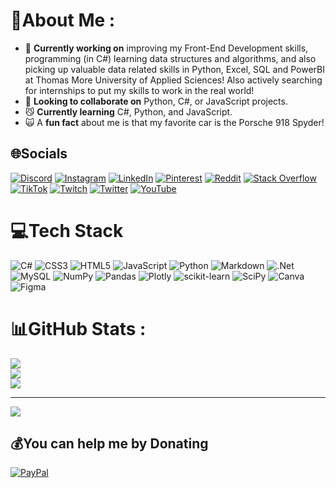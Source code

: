 # 💫About Me :
- 🔭 **Currently working on** improving my Front-End Development skills, programming (in C#) learning data structures and algorithms, and also picking up valuable data related skills in Python, Excel, SQL and PowerBI at Thomas More University of Applied Sciences! Also actively searching for internships to put my skills to work in the real world!
- 🤝 **Looking to collaborate on** Python, C#, or JavaScript projects.
- 😼 **Currently learning** C#, Python, and JavaScript.
- 🙀 A **fun fact** about me is that my favorite car is the Porsche 918 Spyder! 

## 🌐Socials
[![Discord](https://img.shields.io/badge/Discord-%237289DA.svg?logo=discord&logoColor=white)](https://discord.gg/2yhdjQbe) [![Instagram](https://img.shields.io/badge/Instagram-%23E4405F.svg?logo=Instagram&logoColor=white)](https://instagram.com/l.egelf) [![LinkedIn](https://img.shields.io/badge/LinkedIn-%230077B5.svg?logo=linkedin&logoColor=white)](https://linkedin.com/in/aryan-shah-752364295) [![Pinterest](https://img.shields.io/badge/Pinterest-%23E60023.svg?logo=Pinterest&logoColor=white)](https://pinterest.com/legelfff) [![Reddit](https://img.shields.io/badge/Reddit-%23FF4500.svg?logo=Reddit&logoColor=white)](https://reddit.com/user/legelff) [![Stack Overflow](https://img.shields.io/badge/-Stackoverflow-FE7A16?logo=stack-overflow&logoColor=white)](https://stackoverflow.com/users/23730090) [![TikTok](https://img.shields.io/badge/TikTok-%23000000.svg?logo=TikTok&logoColor=white)](https://tiktok.com/@legelff) [![Twitch](https://img.shields.io/badge/Twitch-%239146FF.svg?logo=Twitch&logoColor=white)](https://twitch.tv/ll_egend) [![Twitter](https://img.shields.io/badge/Twitter-%231DA1F2.svg?logo=Twitter&logoColor=white)](https://twitter.com/legelff) [![YouTube](https://img.shields.io/badge/YouTube-%23FF0000.svg?logo=YouTube&logoColor=white)](https://www.youtube.com/@legelf) 

# 💻Tech Stack
![C#](https://img.shields.io/badge/c%23-%23239120.svg?style=for-the-badge&logo=c-sharp&logoColor=white) ![CSS3](https://img.shields.io/badge/css3-%231572B6.svg?style=for-the-badge&logo=css3&logoColor=white) ![HTML5](https://img.shields.io/badge/html5-%23E34F26.svg?style=for-the-badge&logo=html5&logoColor=white) ![JavaScript](https://img.shields.io/badge/javascript-%23323330.svg?style=for-the-badge&logo=javascript&logoColor=%23F7DF1E) ![Python](https://img.shields.io/badge/python-3670A0?style=for-the-badge&logo=python&logoColor=ffdd54) ![Markdown](https://img.shields.io/badge/markdown-%23000000.svg?style=for-the-badge&logo=markdown&logoColor=white) ![.Net](https://img.shields.io/badge/.NET-5C2D91?style=for-the-badge&logo=.net&logoColor=white) ![MySQL](https://img.shields.io/badge/mysql-%2300f.svg?style=for-the-badge&logo=mysql&logoColor=white) ![NumPy](https://img.shields.io/badge/numpy-%23013243.svg?style=for-the-badge&logo=numpy&logoColor=white) ![Pandas](https://img.shields.io/badge/pandas-%23150458.svg?style=for-the-badge&logo=pandas&logoColor=white) ![Plotly](https://img.shields.io/badge/Plotly-%233F4F75.svg?style=for-the-badge&logo=plotly&logoColor=white) ![scikit-learn](https://img.shields.io/badge/scikit--learn-%23F7931E.svg?style=for-the-badge&logo=scikit-learn&logoColor=white) ![SciPy](https://img.shields.io/badge/SciPy-%230C55A5.svg?style=for-the-badge&logo=scipy&logoColor=%white) ![Canva](https://img.shields.io/badge/Canva-%2300C4CC.svg?style=for-the-badge&logo=Canva&logoColor=white) 	![Figma](https://img.shields.io/badge/figma-%23F24E1E.svg?style=for-the-badge&logo=figma&logoColor=white)
# 📊GitHub Stats :
![](https://github-readme-stats.vercel.app/api?username=legelff&theme=midnight-purple&hide_border=false&include_all_commits=true&count_private=true)<br/>
![](https://github-readme-streak-stats.herokuapp.com/?user=legelff&theme=midnight-purple&hide_border=false)<br/>
![](https://github-readme-stats.vercel.app/api/top-langs/?username=legelff&theme=midnight-purple&hide_border=false&include_all_commits=true&count_private=true&layout=compact)

---
[![](https://visitcount.itsvg.in/api?id=legelff&icon=6&color=1)](https://visitcount.itsvg.in)

  ## 💰You can help me by Donating
  [![PayPal](https://img.shields.io/badge/PayPal-00457C?style=for-the-badge&logo=paypal&logoColor=white)](https://paypal.me/llegelf) 
